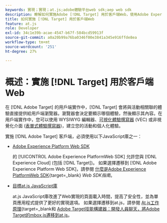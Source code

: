 ```yaml
---
keywords: 實現；實現；at.js;adobe體驗平台web sdk;aep web sdk
description: 瞭解如何實施Adobe [!DNL Target] 用於客戶端Web，使用Adobe Experience PlatformWeb SDK(AEP Web SDK)或 [!DNL Target] at.js JavaScript庫。
title: 如何實施 [!DNL Target] 用於客戶端Web
feature: at.js
role: Developer
exl-id: 34c1e39b-acae-4547-b67f-584bcd59913f
source-git-commit: a0a20b99a76ba0346f00e3841a345e916ffde8ea
workflow-type: tm+mt
source-wordcount: '251'
ht-degree: 27%

---
```


# 概述：實施 [!DNL Target] 用於客戶端Web

在 [!DNL Adobe Target] 的用戶端實作中，[!DNL Target] 會將與活動相關聯的體驗直接提供給用戶端瀏覽器。瀏覽器會決定要顯示哪個體驗，然後顯示其內容。在用戶端實作中，您可以使用 WYSIWYG 編輯器、[可視化體驗撰寫器](/help/main/c-experiences/c-visual-experience-composer/visual-experience-composer.md) (VEC) 或非視覺化介面 ([表單式體驗撰寫器](/help/main/c-experiences/form-experience-composer.md))，建立您的活動和個人化體驗。

實施 [!DNL Adobe Target] 客戶端，必須使用以下JavaScript庫之一：

* [Adobe Experience Platform Web SDK](https://developer.adobe.com/target/implement/client-side/aep-web-sdk/)

   的 [!UICONTROL Adobe Experience PlatformWeb SDK] 允許您與 [!DNL Experience Cloud] (包括 [!DNL Target])。 如果選擇遷移到 [!DNL Adobe Experience Platform Web SDK]，請參閱 [什麼是Adobe Experience PlatformWeb SDK](https://developer.adobe.com/target/implement/client-side/aep-web-sdk/){target=_blank} *Web SDK指南*。

* [目標at.js JavaScript庫](https://developer.adobe.com/target/implement/client-side/atjs/how-atjs-works/how-atjs-works/)

   at.js JavaScript庫改進了Web實現的頁面載入時間，提高了安全性，並為單頁應用程式提供了更好的實現選項。 如果選擇遷移到at.js，請參閱 [At.js工作原理](https://developer.adobe.com/target/implement/client-side/atjs/how-atjs-works/how-atjs-works/){target=_blank和 [Adobe Target技能構建器：開發人員聊天，將Adobe Target的mbox.js遷移到at.js](https://seminars.adobeconnect.com/ptdo6mfo6qn6/?proto=true)。



